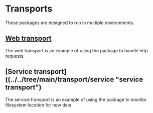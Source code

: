 # Transports

These packages are designed to run in multiple environments.

## [Web transport](../../tree/main/transport/web "web transport")
The web transport is an example of using the package to handle http requests.

## [Service transport]((../../tree/main/transport/service "service transport")
The service transport is an example of using the package to monitor filesystem location for new data.
